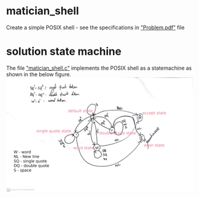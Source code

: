 # matician_shell
Create a simple POSIX shell - see the specifications in ["Problem.pdf"](Problem.pdf) file

# solution state machine
The file ["matician_shell.c"](matician_shell.c) implements the POSIX shell as a statemachine as shown in the below 
figure.
![alt text](https://github.com/sebinsphilip/matician_shell/blob/master/paperstatemachine.png?raw=true)

